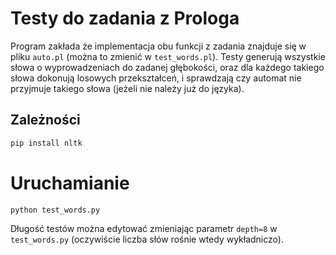 # Testy do zadania z Prologa

Program zakłada że implementacja obu funkcji z zadania znajduje się w pliku `auto.pl` (można to zmienić w `test_words.pl`).
Testy generują wszystkie słowa o wyprowadzeniach do zadanej głębokości, oraz dla każdego takiego słowa dokonują losowych przekształceń, i sprawdzają czy automat nie przyjmuje takiego słowa (jeżeli nie należy już do języka).

## Zależności

```bash
pip install nltk
```

# Uruchamianie

```bash
python test_words.py
```

Długość testów można edytować zmieniając parametr `depth=8` w `test_words.py` (oczywiście liczba słów rośnie wtedy wykładniczo).

